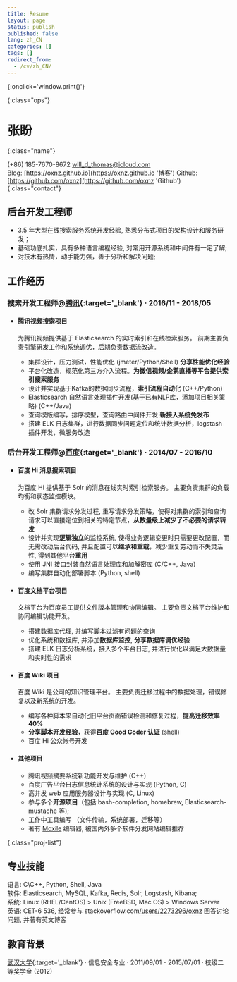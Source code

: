 ```yaml
---
title: Resume
layout: page
status: publish
published: false
lang: zh_CN
categories: []
tags: []
redirect_from:
  - /cv/zh_CN/
---
```


<link href="/assets/css/resume.css" rel="stylesheet" />
<style type="text/css">
.post-content {
	font-family: 'PingFang SC', 'Hiragino Sans GB',
		'Microsoft YaHei',
		'WenQuanYi Micro Hei',
		'Helvetica Neue', Helvetica, Arial, sans-serif;
}

.post-content h4 {
	font-size: 16px;
	margin-bottom: 5px;
}

ul.proj-list {
	margin: 0;
	list-style: none;
}

ul.proj-list > li > ul {
	margin-left: 30px;
	list-style: initial;
}
</style>

[<i class="fa fa-language"></i>](/resume/ '英文简历')
[<i class="fa fa-print"></i>](# '打印简历'){:onclick='window.print()'}
<!--
[<i class="fa fa-download"></i>](/assets/resume.pdf '下载简历')
-->
{:class="ops"}

# 张盼
{:class="name"}

<i class="fa fa-fw fa-phone"></i> (+86) 185-7670-8672
<i class="fa fa-fw fa-envelope-o"></i> [will_d_thomas@icloud.com](mailto:will_d_thomas@icloud.com)
<br/>
<i class="fa fa-fw fa-globe"></i> Blog: [https://oxnz.github.io](https://oxnz.github.io '博客')
Github: [https://github.com/oxnz](https://github.com/oxnz 'Github')
{:class="contact"}

<!--
<br/>
<i class="fa fa-fw fa-map-marker"></i> 北京市海淀区西北旺东路10号院百度科技园3号楼100000
-->

## 后台开发工程师

* 3.5 年大型在线搜索服务系统开发经验, 熟悉分布式项目的架构设计和服务研发；
* 基础功底扎实，具有多种语言编程经验, 对常用开源系统和中间件有一定了解;
* 对技术有热情，动手能力强，善于分析和解决问题;

## 工作经历

### 搜索开发工程师@[腾讯](https://www.tencent.com/){:target='_blank'} &middot; 2016/11 - 2018/05

* #### [腾讯视频](https://v.qq.com/)搜索项目

	为腾讯视频提供基于 Elasticsearch 的实时索引和在线检索服务。
	前期主要负责引擎研发工作和系统调优，后期负责数据流改造。

	* 集群设计，压力测试，性能优化 (jmeter/Python/Shell)
	**分享性能优化经验**
	* 平台化改造，规范化第三方介入流程。**为微信视频/企鹅直播等平台提供索引搜索服务**
	* 设计并实现基于Kafka的数据同步流程，**索引流程自动化** (C++/Python)
	* Elasticsearch 自然语言处理插件开发(基于已有NLP库，添加项目相关策略)
	(C++/Java)
	* 查询模版编写，排序模型，查询路由中间件开发 **新接入系统免发布**
	* 搭建 ELK 日志集群，进行数据同步问题定位和统计数据分析，logstash 插件开发，微服务改造

### 后台开发工程师@[百度](https://www.baidu.com){:target='_blank'} &middot; 2014/07 - 2016/10

* #### 百度 Hi 消息搜索项目

	为百度 Hi 提供基于 Solr 的消息在线实时索引检索服务。
	主要负责集群的负载均衡和状态监控模块。

	* 改 Solr 集群请求分发过程, 重写请求分发策略，使得对集群的索引和查询请求可以直接定位到相关的特定节点，**从数量级上减少了不必要的请求转发**
	* 设计并实现**逻辑独立**的监控系统, 使得业务逻辑变更时只需要更改配置，而无需改动后台代码, 并且配置可以**继承和重载**，减少重复劳动而不失灵活性, 得到其他平台**重用**
	* 使用 JNI 接口封装自然语言处理库和加解密库 (C/C++, Java)
	* 编写集群自动化部署脚本 (Python, shell)

* #### 百度文档平台项目

	文档平台为百度员工提供文件版本管理和协同编辑。
	主要负责文档平台维护和协同编辑功能开发。

	* 搭建数据库代理, 并编写脚本过滤有问题的查询
	* 优化系统和数据库, 并添加**数据库监控**, **分享数据库调优经验**
	* 搭建 ELK 日志分析系统，接入多个平台日志, 并进行优化以满足大数据量和实时性的需求

* #### 百度 Wiki 项目

	百度 Wiki 是公司的知识管理平台。
	主要负责迁移过程中的数据处理，错误修复以及新系统的开发。

	* 编写各种脚本来自动化旧平台页面错误检测和修复过程，**提高迁移效率40%**
	* **分享脚本开发经验**，获得**百度 Good Coder 认证** (shell)
	* 百度 Hi 公众帐号开发

* #### 其他项目

	* 腾讯视频摘要系统新功能开发与维护 (C++)
	* 百度广告平台日志信息统计系统的设计与实现 (Python, C)
	* 高并发 web 应用服务器设计与实现 (C, Linux)
	* 参与多个**开源项目**（包括 bash-completion, homebrew, Elasticsearch-mustache 等);
	* 工作中工具编写 （文件传输，系统部署，迁移等）
	* 著有 [Moxile](https://oxnz.github.io/moxile/) 编辑器, 被国内外多个软件分发网站编辑推荐

{:class="proj-list"}

## 专业技能

语言: C\C++, Python, Shell, Java
<br/>
软件:
Elasticsearch,
MySQL,
Kafka,
Redis,
Solr,
Logstash, Kibana;
<br/>
系统: Linux (RHEL/CentOS) > Unix (FreeBSD, Mac OS) > Windows Server
<br/>
英语: CET-6 536, 经常参与 
stackoverflow.com[/users/2273296/oxnz](https://stackoverflow.com/users/2273296/oxnz)
 回答讨论问题, 并著有英文博客

## 教育背景

[武汉大学](http://www.whu.edu.cn/){:target='_blank'}
&middot;
信息安全专业
&middot; 2011/09/01 - 2015/07/01 &middot; 校级二等奖学金 (2012)

